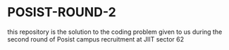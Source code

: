 # POSIST-ROUND-2
this repository is the solution to the coding problem given to us during the second round of Posist campus recruitment at JIIT sector 62
